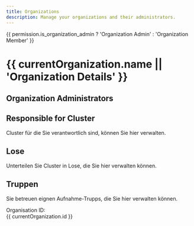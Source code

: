 ```yaml
---
title: Organizations
description: Manage your organizations and their administrators.
---
```


<script setup>
    
    import { onMounted, ref, getCurrentInstance } from 'vue';
    import { createClient } from '@supabase/supabase-js'

    import ListOfOrganizations from '../../components/organizations/ListOfOrganizations.vue';
    import OrganizationsAdmins from '../../components/organizations/OrganizationsAdmins.vue';
    import ListOfTroops from '../../components/organizations/ListOfTroops.vue';
    import ListOfCluster from '../../components/organizations/ListOfCluster.vue';


    const instance = getCurrentInstance();
    const apikey = instance.appContext.config.globalProperties.$apikey;
    const url = instance.appContext.config.globalProperties.$url;

    const supabase = createClient(url, apikey);

    const permissions = ref([]);
    const permission = ref({});

    const user = ref({});

    const currentOrganization = ref({});

    const _getOrganizationById = async (organizationId) => {
        const { data, error } = await supabase.from('organizations').select('*').eq('id', organizationId).single();
        if (error) {
            console.error('Error fetching organization:', error);
            return null;
        }
        return data;
    };

    onMounted(async () => {
      const { data: sessionData, error: sessionError } = await supabase.auth.getSession();
      if (sessionError) {
          console.error('Error getting session:', sessionError);
          return;
      }
      if (sessionData && sessionData.session) {
        user.value = sessionData.session.user;
        const { data, error } = await supabase.from('users_permissions').select('*').eq('user_id', user.value.id);
        if (error) {
            console.error('Error fetching user organization:', error);
            return;
        }
        permissions.value = data || [];
        permission.value = permissions.value[0] || {};

        console.log(data);

        if (permission.value.organization_id) {
            currentOrganization.value = await _getOrganizationById(permission.value.organization_id);
            if (!currentOrganization.value) {
                console.error('Organization not found for ID:', permission.value.organization_id);
            }
        } else {
            console.warn('No organization ID found in permissions.');
        }

      } else {
          console.log('No active session found.');
      }
  });
</script>

{{ permission.is_organization_admin ? 'Organization Admin' : 'Organization Member' }}

# {{ currentOrganization.name || 'Organization Details' }}

## Organization Administrators
<OrganizationsAdmins :organization_id="permission.organization_id" :is_admin="permission.is_organization_admin" />

<v-divider></v-divider>

## Responsible for Cluster

Cluster für die Sie verantwortlich sind, können Sie hier verwalten.
<v-card>
    <ListOfCluster :organization_id="permission.organization_id" />
</v-card>

## Lose

Unterteilen Sie Cluster in Lose, die Sie hier verwalten können.
<ListOfOrganizations v-if="permission.is_organization_admin" :organization_id="permission.organization_id" type="organization" title="" />

## Truppen

Sie betreuen eignen Aufnahme-Trupps, die Sie hier verwalten können.
<ListOfTroops :organization_id="permission.organization_id" title="Trupps" :is_admin="permission.is_organization_admin" />



<div class="text-center mt-11 " >
    Organisation ID:<br/>
    <span class="text-caption text-grey">{{ currentOrganization.id }}</span>
</div>